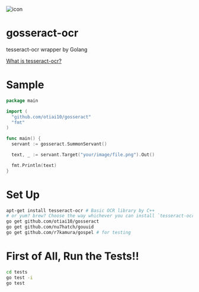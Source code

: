 ![icon](https://f.cloud.github.com/assets/931554/1795347/06dde904-6a07-11e3-8dd3-33b7d466acdb.jpg)

# gosseract-ocr

tesseract-ocr wrapper by Golang

[What is tesseract-ocr?](https://code.google.com/p/tesseract-ocr/) 

# Sample
```go
package main

import (
  "github.com/otiai10/gosseract"
  "fmt"
)

func main() {
  servant := gosseract.SummonServant()

  text, _ := servant.Target("your/image/file.png").Out()

  fmt.Println(text)
}
```

# Set Up
```sh
apt-get install tesseract-ocr # Basic OCR library by C++
# or yum? brew? Choose the way whichever you can install `tesseract-ocr`
go get github.com/otiai10/gosseract
go get github.com/nu7hatch/gouuid
go get github.com/r7kamura/gospel # for testing
```

# First of All, Run the Tests!!

```sh
cd tests
go test -i
go test
```
